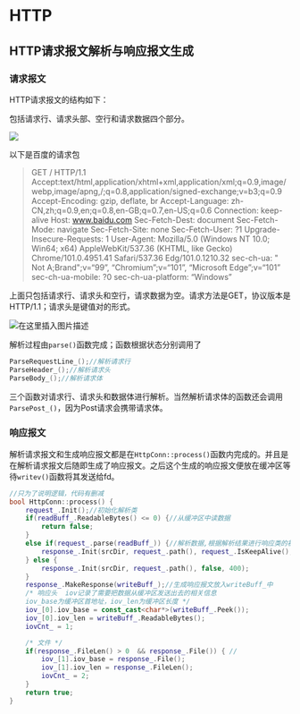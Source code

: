 # HTTP

## HTTP请求报文解析与响应报文生成

### 请求报文

HTTP请求报文的结构如下：

包括请求行、请求头部、空行和请求数据四个部分。

![](https://img-blog.csdnimg.cn/6141ab5159cb4fbaa09d249bdd7201c4.png)



以下是百度的请求包

> GET / HTTP/1.1
> Accept:text/html,application/xhtml+xml,application/xml;q=0.9,image/webp,image/apng,/;q=0.8,application/signed-exchange;v=b3;q=0.9
> Accept-Encoding: gzip, deflate, br
> Accept-Language: zh-CN,zh;q=0.9,en;q=0.8,en-GB;q=0.7,en-US;q=0.6
> Connection: keep-alive
> Host: www.baidu.com
> Sec-Fetch-Dest: document
> Sec-Fetch-Mode: navigate
> Sec-Fetch-Site: none
> Sec-Fetch-User: ?1
> Upgrade-Insecure-Requests: 1
> User-Agent: Mozilla/5.0 (Windows NT 10.0; Win64; x64) AppleWebKit/537.36 (KHTML, like Gecko) Chrome/101.0.4951.41 Safari/537.36 Edg/101.0.1210.32
> sec-ch-ua: " Not A;Brand";v=“99”, “Chromium”;v=“101”, “Microsoft Edge”;v=“101”
> sec-ch-ua-mobile: ?0
> sec-ch-ua-platform: “Windows”

上面只包括请求行、请求头和空行，请求数据为空。请求方法是GET，协议版本是HTTP/1.1；请求头是键值对的形式。

![在这里插入图片描述](https://img-blog.csdnimg.cn/da23459cb29243068e2118ae8b79534d.png)

解析过程由`parse()`函数完成；函数根据状态分别调用了

```c++
ParseRequestLine_();//解析请求行
ParseHeader_();//解析请求头
ParseBody_();//解析请求体
```

三个函数对请求行、请求头和数据体进行解析。当然解析请求体的函数还会调用`ParsePost_()`，因为Post请求会携带请求体。

### 响应报文

解析请求报文和生成响应报文都是在`HttpConn::process()`函数内完成的。并且是在解析请求报文后随即生成了响应报文。之后这个生成的响应报文便放在缓冲区等待`writev()`函数将其发送给fd。

```c++
//只为了说明逻辑，代码有删减
bool HttpConn::process() {
    request_.Init();//初始化解析类
    if(readBuff_.ReadableBytes() <= 0) {//从缓冲区中读数据
        return false;
    }
    else if(request_.parse(readBuff_)) {//解析数据,根据解析结果进行响应类的初始化
        response_.Init(srcDir, request_.path(), request_.IsKeepAlive(), 200);
    } else {
        response_.Init(srcDir, request_.path(), false, 400);
    }
    response_.MakeResponse(writeBuff_);//生成响应报文放入writeBuff_中
    /* 响应头  iov记录了需要把数据从缓冲区发送出去的相关信息
    iov_base为缓冲区首地址，iov_len为缓冲区长度 */
    iov_[0].iov_base = const_cast<char*>(writeBuff_.Peek());
    iov_[0].iov_len = writeBuff_.ReadableBytes();
    iovCnt_ = 1;

    /* 文件 */
    if(response_.FileLen() > 0  && response_.File()) { //
        iov_[1].iov_base = response_.File();
        iov_[1].iov_len = response_.FileLen();
        iovCnt_ = 2;
    }
    return true;
}
```

